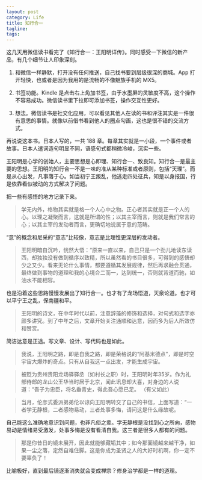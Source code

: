 ```yaml
---
layout: post
category: Life
title: 知行合一
tagline:
tags: 
---
```


这几天用微信读书看完了《知行合一：王阳明详传》。同时感受一下微信的新产品，有几个细节让人印象深刻。

1. 和微信一样静默，打开没有任何推送，自己找书要到层级很深的商城。App 打开轻快，也或者是因为我用的是流畅的不像魅族手机的 MX5。

2. 书签功能。Kindle 是点击右上角加书签，由于水墨屏的灵敏度不高，这个操作不容易成功。微信读书里下拉即可添加书签，操作交互性更好。

3. 想法。微信读书是社交化应用，可以看见其他人在读的书和评注其实是一件很有意思的事情。就像以前借书看到他人的圈点勾画，这也是很不错的交流方式。

再说说这本书。日本人写的，一共 188 章。每章其实就是一小段，一个事件或者故事。日本人遣词造句明显不同，语感句式都稍微冷峻，沉实一些。

王阳明是心学的创始人，主要思想是心即理、知行合一、致良知。知行合一是最主要的思想。王阳明的知行合一不是一味的准从某种标准或者原则，包括“天理”。而是从心出发，凡事落于心。如当初宁王叛乱，他逃走四处征兵，知是以身报国，行是依靠看似被动的方式解决了问题。

把一些有感悟的地方记录下来。

 > 学无内外，格物其实就是格一个人心中之物。正心者其实就是正一个人的心。以理之凝聚而言，这就是所谓的性；以其主宰而言，则就是我们常言的心；以其主宰的发动者而言，更确切地说属于意的范畴。

 “意”的概念和尼采的“意志”比较像，意志是比理性更深层的发动者。

 > 王阳明暗自沉吟，恍然大悟：“原来一直以来，自己只是一个劲儿地读东读西，却独独没有做到循序以致精，所以虽然看的书目很多，可得到的感悟却少之又少。看来无论什么事情，都要遵循其发展规律，然后再求融会贯通，最终做到事物的道理和我的心境合二而一，达到统一，否则就背道而驰，如油水不能相容。

 也是沿着这些思路慢慢发展出了知行合一。也才有了龙场悟道，天泉论道。也才可以平宁王之乱，保南疆和平。

 > 王阳明的诗文，在中年时代以前，注意辞藻的修饰和选择，对句式和选字亦颇多讲究。到了中年之后，文章开始关注通顺和达意，因而多为后人所效仿和赞赏。

 简洁达意是正途。写文章、设计、写代码也是如此。

 > 我说，王阳明之路，即是自我之路，即是荣格说的“阿基米德点”，即是时空宇宙大爆炸的奇点。只有从自我这一点出发，才能生成宇宙。

 > 被贬为贵州贵阳龙场驿驿丞（如村长之职）时，王阳明时年35岁。作为礼部侍郎的龙山公王华当时居于北京，闻此讯息却大喜，对身边的人说道：“吾子为忠臣，将名垂青史，得此吾心愿已足。 （有父如此）

 > 当月，伦彦式委派弟弟伦以谅向王阳明转交了自己的书信，上面写道：“一者学无静根，二者感物易动，三者处事多悔，请问这是什么缘故呢。
 
 自己能这么准确地意识到问题，也非凡俗之辈。学无静根是没找到心之所向，感物易动是情绪易受激发，处事多悔是没有看清自我。这三者是很多人都有的问题。

 > 那是你昔日的镜未展开，因此就能够藏垢其中；如今那面镜越来越干净，如果一尘之落，定然自难住脚。这是你成为圣贤之人的大好时机啊，你一定不要辜负了！
 
 比喻极好，直到最后镜逐渐消失就会变成禅宗？修身治学都是一样的道理。

